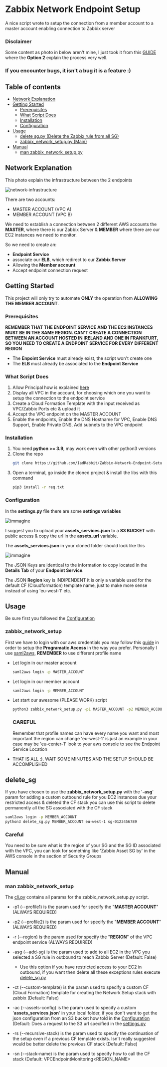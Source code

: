 # Zabbix Network Endpoint Setup
A nice script wrote to setup the connection from a member account to a master account enabling connection to Zabbix server

### Disclaimer

Some content as photo in below aren't mine, I just took it from this [GUIDE](https://tomgregory.com/cross-account-vpc-access-in-aws/#Option_2_VPC_endpoint_service_PrivateLink_cross-account_access) where the **Option 2** explain the process very well.

### If you encounter bugs, it isn't a bug it is a feature :)

<!-- TABLE OF CONTENTS -->

## Table of contents

   * [Network Explanation](#network-explanation)
   * [Getting Started](#getting-started)
      * [Prerequisites](#prerequisites)
      * [What Script Does](#what-script-does)
      * [Installation](#installation)
      * [Configuration](#configuration)
   * [Usage](#usage)
      * [delete sg.py (Delete the Zabbix rule from all SG)](#delete_sg)
      * [zabbix_network_setup.py (Main)](#zabbix_network_setup)
   * [Manual](#manual)
      * [man zabbix_network_setup.py](#man-zabbix_network_setup)

 ## Network Explanation

This photo explain the infrastructure between the 2 endpoints

![network-infrastructure](https://lucid.app/publicSegments/view/3d4ad304-ad6f-4439-b679-43820b5f15e5/image.png)

There are two accounts:
* MASTER ACCOUNT (VPC A)
* MEMBER ACCOUNT (VPC B)

We need to establish a connection between 2 different AWS accounts the **MASTER**, where there is our Zabbix Server & **MEMBER** where there are our EC2 instances we need to monitor.

So we need to create an:
* **Endpoint Service**
* associate our **ELB**, which redirect to our **Zabbix Server**
* Allowing the **Member account**
* Accept endpoint connection request

## Getting Started

This project will only try to automate **ONLY** the operation from **ALLOWING THE MEMBER ACCOUNT**.

### Prerequisites

**REMEMBER THAT THE ENDPOINT SERVICE AND THE EC2 INSTANCES MUST BE IN THE SAME REGION. CAN'T CREATE A CONNECTION BETWEEN AN ACCOUNT HOSTED IN IRELAND AND ONE IN FRANKFURT, SO YOU NEED TO CREATE A ENDPOINT SERVICE FOR EVERY DIFFERENT REGION**

* The **Enpoint Service** must already exist, the script won't create one
* The **ELB** must already be associated to the **Endpoint Service**

### What Script Does

1. Allow Principal how is explained [here](https://docs.aws.amazon.com/vpc/latest/privatelink/add-endpoint-service-permissions.html)
2. Display all VPC in the account, for choosing which one you want to setup the connection to the endpoint service
3. Create a Cloud Formation Template with the input received as VPC/Zabbix Ports etc & upload it
4. Accept the VPC endpoint on the MASTER ACCOUNT
5. Enable the endpoints, Enable the DNS Hostname for VPC, Enable DNS Support, Enable Private DNS, Add subnets to the VPC endpoint

### Installation

1. You need **python >= 3.9**, may work even with other python3 versions
2. Clone the repo
   ```sh
   git clone https://github.com/IadRabbit/Zabbix-Network-Endpoint-Setup.git
   ```
3. Open a terminal, go inside the cloned project & install the libs with this command
    ```sh
    pip3 install -r req.txt
    ```
 
 ### Configuration
 
 In the **settings.py** file there are some **settings variables**
 
 ![immagine](https://user-images.githubusercontent.com/87022719/158791048-41f4c7f9-ecec-4185-ab89-bdf37d03de5c.png)

I suggest you to upload your **assets_services.json** to a **S3 BUCKET** with public access & copy the url in the **assets_url** variable.

The **assets_services.json** in your cloned folder should look like this

![immagine](https://user-images.githubusercontent.com/87022719/158791125-d94ae242-379a-43e4-a5e5-3b542a6ee45e.png)

The JSON Keys are identical to the information to copy located in the **Details Tab** of your **Endpoint Service**.

The JSON **Region** key is INDIPENDENT it is only a variable used for the default CF (Cloudformation) template name, just to make more sense instead of using 'eu-west-1' etc.

## Usage

Be sure first you followed the [Configuration](#configuration)

### zabbix_network_setup

First we have to login with our aws credentials you may follow this [guide](https://docs.aws.amazon.com/cli/latest/userguide/cli-chap-configure.html) in order to setup the **Programatic Access** in the way you prefer. Personally I use [saml2aws](https://github.com/Versent/saml2aws), **REMEMBER** to use different profile name

  * Let login in our master account

     ```sh
     saml2aws login -p MASTER_ACCOUNT
     ```

  * Let login in our member account

     ```sh
     saml2aws login -p MEMBER_ACCOUNT
     ```
     
  * Let start our awesome (PLEASE WORK) script

    ```sh
    python3 zabbix_network_setup.py -p1 MASTER_ACCOUNT -p2 MEMBER_ACCOUNT -r eu-west-1
    ```
    
    ### CAREFUL

    Remember that profile names can have every name you want and most important the region can change 'eu-west-1' is just an example in your case may be 'eu-center-1' look to your aws console to see the Endpoint Service Location
   
  * THAT IS ALL :). WAIT SOME MINUTES AND THE SETUP SHOULD BE ACCOMPLISHED

## delete_sg

If you have chosen to use the **zabbix_network_setup.py** with the '**-asg**' param for adding a custom outbound rule for you EC2 instances due your restricted access & deleted the CF stack you can use this script to delete permanently all the SG associated with the CF stack

```sh
saml2aws login -p MEMBER_ACCOUNT
python3 delete_sg.py MEMBER_ACCOUNT eu-west-1 sg-0123456789
```

  ### Careful
  You need to be sure what is the region of your SG and the SG ID associated with the VPC, you can look for something like 'Zabbix Asset SG by' in the AWS console in the section of Security Groups

## Manual

### man zabbix_network_setup

  The [cli.py](https://github.com/IadRabbit/Zabbix-Network-Endpoint-Setup/blob/main/cli.py) contains all params for the zabbix_network_setup.py script.
  
  * -p1 (--profile1) is the param used for specify the "**MASTER ACCOUNT**" (ALWAYS REQUIRED)
  * -p2 (--profile2) is the param used for specify the "**MEMBER ACCOUNT**" (ALWAYS REQUIRED)
  * -r (--region) is the param used for specify the "**REGION**" of the VPC endpoint service (ALWAYS REQUIRED)
  * -asg (--add-sg) is the param used to add to all EC2 in the VPC you selected a SG rule in outbound to reach Zabbix Server (Default: False)
    * Use this option if you have restricted access to your EC2 in outbound, if you want then delete all these exceptions rules execute [delete_sg.py](https://github.com/IadRabbit/Zabbix-Network-Endpoint-Setup/blob/main/delete_sg.py)

  * -ct (--custom-template) is the param used to specify a custom CF (Cloud Formation) template for creating the Network Setup stack with zabbix (Default: False)
  * -ac (--assets-config) is the param used to specify a custom '**assets_services.json**' in your local folder, if you don't want to get the json configuration from an S3 bucket how told in the [Configuration](#configuration) (Default: Does a request to the S3 url specified in the [settings.py](https://github.com/IadRabbit/Zabbix-Network-Endpoint-Setup/blob/main/settings.py)
  * -rs (--recursive-stack) is the param used to specify the continuation of the setup even if a previous CF template exists. Isn't really suggested would be better delete the previous CF stack (Default: False)
  * -sn (--stack-name) is the param used to specify how to call the CF stack (Default: VPCEndpointMonitoring<REGION_NAME>
